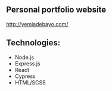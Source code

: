 ## Personal portfolio website

http://yemiadebayo.com/

## Technologies:

* Node.js
* Express.js
* React
* Cypress
* HTML/SCSS